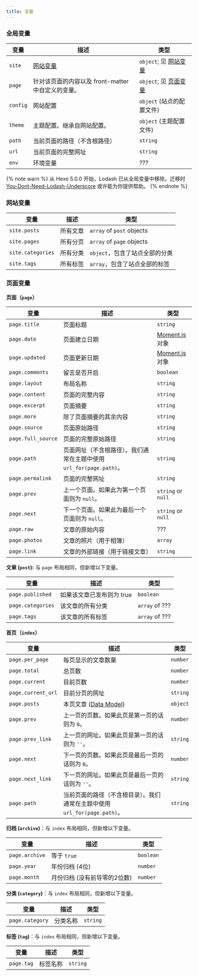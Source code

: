 ```yaml
---
title: 变量
---
```

### 全局变量

变量 | 描述 | 类型
--- | --- | ---
`site` | [网站变量](#网站变量) | `object`; 见 [网站变量](#网站变量)
`page` | 针对该页面的内容以及 front-matter 中自定义的变量。 | `object`; 见 [页面变量](#页面变量)
`config` | 网站配置 | `object` (站点的配置文件)
`theme` | 主题配置。继承自网站配置。 | `object` (主题配置文件)
`path` | 当前页面的路径（不含根路径）| `string`
`url` | 当前页面的完整网址 | `string`
`env` | 环境变量 | ???

{% note warn %}
从 Hexo 5.0.0 开始，Lodash 已从全局变量中移除。迁移时 [You-Dont-Need-Lodash-Underscore](https://github.com/you-dont-need/You-Dont-Need-Lodash-Underscore) 或许能为你提供帮助。
{% endnote %}

### 网站变量

变量 | 描述 | 类型
--- | --- | ---
`site.posts` | 所有文章 | `array` of `post` objects
`site.pages` | 所有分页 | `array` of `page` objects
`site.categories` | 所有分类 | `object`，包含了站点全部的分类
`site.tags` | 所有标签 | `array`，包含了站点全部的标签

### 页面变量

**页面（`page`）**

变量 | 描述 | 类型
--- | --- | ---
`page.title` | 页面标题 | `string`
`page.date` | 页面建立日期 | [Moment.js] 对象
`page.updated` | 页面更新日期 | [Moment.js] 对象
`page.comments` | 留言是否开启 | `boolean`
`page.layout` | 布局名称 | `string`
`page.content` | 页面的完整内容 | `string`
`page.excerpt` | 页面摘要 | `string`
`page.more` | 除了页面摘要的其余内容 | `string`
`page.source` | 页面原始路径 | `string`
`page.full_source` | 页面的完整原始路径 | `string`
`page.path` | 页面网址（不含根路径）。我们通常在主题中使用 `url_for(page.path)`。| `string`
`page.permalink` | 页面的完整网址 | `string`
`page.prev` | 上一个页面。如果此为第一个页面则为 `null`。| `string` or `null`
`page.next` | 下一个页面。如果此为最后一个页面则为 `null`。| `string` or `null`
`page.raw` | 文章的原始内容 | ???
`page.photos` | 文章的照片（用于相簿）| `array`
`page.link` | 文章的外部链接（用于链接文章）| `string`

**文章 (`post`):** 与 `page` 布局相同，但新增以下变量。

变量 | 描述 | 类型
--- | --- | ---
`page.published` | 如果该文章已发布则为 true | `boolean`
`page.categories` | 该文章的所有分类 |  `array` of ???
`page.tags` | 该文章的所有标签 | `array` of ???

**首页（`index`）**

变量 | 描述 | 类型
--- | --- | ---
`page.per_page` | 每页显示的文章数量 | `number`
`page.total` | 总页数 | `number`
`page.current` | 目前页数 | `number`
`page.current_url` | 目前分页的网址 | `string`
`page.posts` | 本页文章 ([Data Model](https://hexojs.github.io/warehouse/)) | `object`
`page.prev` | 上一页的页数。如果此页是第一页的话则为 `0`。 | `number`
`page.prev_link` | 上一页的网址。如果此页是第一页的话则为 `''`。 | `string`
`page.next` | 下一页的页数。如果此页是最后一页的话则为 `0`。 | `number`
`page.next_link` | 下一页的网址。如果此页是最后一页的话则为 `''`。 | `string`
`page.path` | 当前页面的路径（不含根目录）。我们通常在主题中使用 `url_for(page.path)`。| `string`

**归档 (`archive`)**：与 `index` 布局相同，但新增以下变量。

变量 | 描述 | 类型
--- | --- | ---
`page.archive` | 等于 `true` | `boolean`
`page.year` | 年份归档 (4位) | `number`
`page.month` | 月份归档 (没有前导零的2位数) | `number`

**分类 (`category`)**：与 `index` 布局相同，但新增以下变量。

变量 | 描述 | 类型
--- | --- | ---
`page.category` | 分类名称 | `string`

**标签 (`tag`)**：与 `index` 布局相同，但新增以下变量。

变量 | 描述 | 类型
--- | --- | ---
`page.tag` | 标签名称 | `string`

[Moment.js]: http://momentjs.com/
